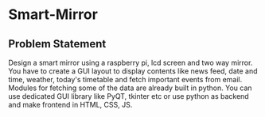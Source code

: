 # Smart-Mirror

## Problem Statement

Design a smart mirror using a raspberry pi, lcd screen and two way mirror. You have to create a GUI layout to display contents like news feed, date and time, weather, today's timetable and fetch important events from email. Modules for fetching some of the data are already built in python. You can use dedicated GUI library like PyQT, tkinter etc or use python as backend and make frontend in HTML, CSS, JS.
